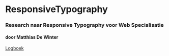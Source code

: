 ResponsiveTypography
====================

### Research naar Responsive Typography voor Web Specialisatie ###
#### door Matthias De Winter ####
[Logboek](Logboek.md)
